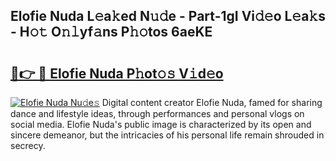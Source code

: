 ## Elofie Nuda L𝚎a𝚔ed N𝚞𝚍e - Part-1gI Vi𝚍𝚎o L𝚎a𝚔s - H𝚘𝚝 O𝚗𝚕yf𝚊ns P𝚑𝚘tos 6aeKE

# <h2><a href="http://kfa04ge.oniu.top/?m=Elofie+Nuda">🔗👉 🔴 Elofie Nuda P𝚑ot𝚘𝚜 V𝚒d𝚎o</a></h2>

[![Elofie Nuda Nu𝚍e𝚜](https://i.imgur.com/0qMVB7G.gif)](http://kfa04ge.oniu.top/?m=Elofie+Nuda)
Digital content creator Elofie Nuda, famed for sharing dance and lifestyle ideas, through performances and personal vlogs on social media. Elofie Nuda's public image is characterized by its open and sincere demeanor, but the intricacies of his personal life remain shrouded in secrecy.  
